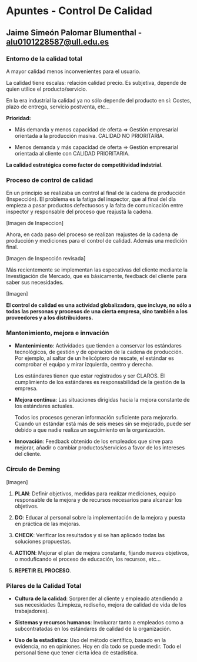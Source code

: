 # Apuntes - Control De Calidad
## Jaime Simeón Palomar Blumenthal - alu0101228587@ull.edu.es

### Entorno de la calidad total

A mayor calidad menos inconvenientes para el usuario.

La calidad tiene escalas: relación calidad precio. Es subjetiva, depende de quien utilice el producto/servicio.

En la era industrial la calidad ya no sólo depende del producto en sí: Costes, plazo de entrega, servicio postventa, etc...

**Prioridad:**

* Más demanda y menos capacidad de oferta => Gestión empresarial orientada a la producción masiva. CALIDAD NO PRIORITARIA.

* Menos demanda y más capacidad de oferta => Gestión empresarial orientada al cliente con CALIDAD PRIORITARIA.

**La calidad estratégica como factor de competitividad indstrial**.

### Proceso de control de calidad

En un principio se realizaba un control al final de la cadena de producción (Inspección). El problema es la fatiga del inspector, que al final del día empieza a pasar productos defectuosos y la falta de comunicación entre inspector y responsable del proceso que reajusta la cadena.

[Imagen de Inspeccion]

Ahora, en cada paso del proceso se realizan reajustes de la cadena de producción y mediciones para el control de calidad. Además una medición final.

[Imagen de Inspección revisada]

Más recientemente se implementan las especativas del cliente mediante la Investigación dle Mercado, que es básicamente, feedback del cliente para saber sus necesidades.

[Imagen]

**El control de calidad es una actividad globalizadora, que incluye, no sólo a todas las personas y procesos de una cierta empresa, sino también a los proveedores y a los distribuidores.**


### Mantenimiento, mejora e innvación

* **Mantenimiento**: Actividades que tienden a conservar los estándares tecnológicos, de gestión y de operación de la cadena de producción. Por ejemplo, al saltar de un helicóptero de rescate, el estándar es comprobar el equipo y mirar izquierda, centro y derecha.

  Los estándares tienen que estar registrados y ser CLAROS. El cumplimiento de los estándares es responsabilidad de la gestión de la empresa.

* **Mejora contínua**: Las situaciones dirigidas hacia la mejora constante de los estándares actuales.

  Todos los procesos generan información suficiente para mejorarlo. Cuando un estándar está más de seis meses sin se mejorado, puede ser debido a que nadie realiza un seguimiento en la organización.

* **Innovación**: Feedback obtenido de los empleados que sirve para mejorar, añadir o cambiar productos/servicios a favor de los intereses del cliente.

### Círculo de Deming

[Imagen]

1. **PLAN**: Definir objetivos, medidas para realizar mediciones, equipo responsable de la mejora y de recursos necesarios para alcanzar los objetivos.

2. **DO**: Educar al personal sobre la implementación de la mejora y puesta en práctica de las mejoras.

3. **CHECK**: Verificar los resultados y si se han aplicado todas las soluciones propuestas.

4. **ACTION**: Mejorar el plan de mejora constante, fijando nuevos objetivos, o moduficando el proceso de educación, los recursos, etc...

5. **REPETIR EL PROCESO**.

### Pilares de la Calidad Total

* **Cultura de la calidad**: Sorprender al cliente y empleado atendiendo a sus necesidades (Limpieza, rediseño, mejora de calidad de vida de los trabajadores).

* **Sistemas y recursos humanos**: Involucrar tanto a empleados como a subcontratadas en los estándares de calidad de la organización.

* **Uso de la estadística**: Uso del método científico, basado en la evidencia, no en opiniones. Hoy en día todo se puede medir. Todo el personal tiene que tener cierta idea de estadística.